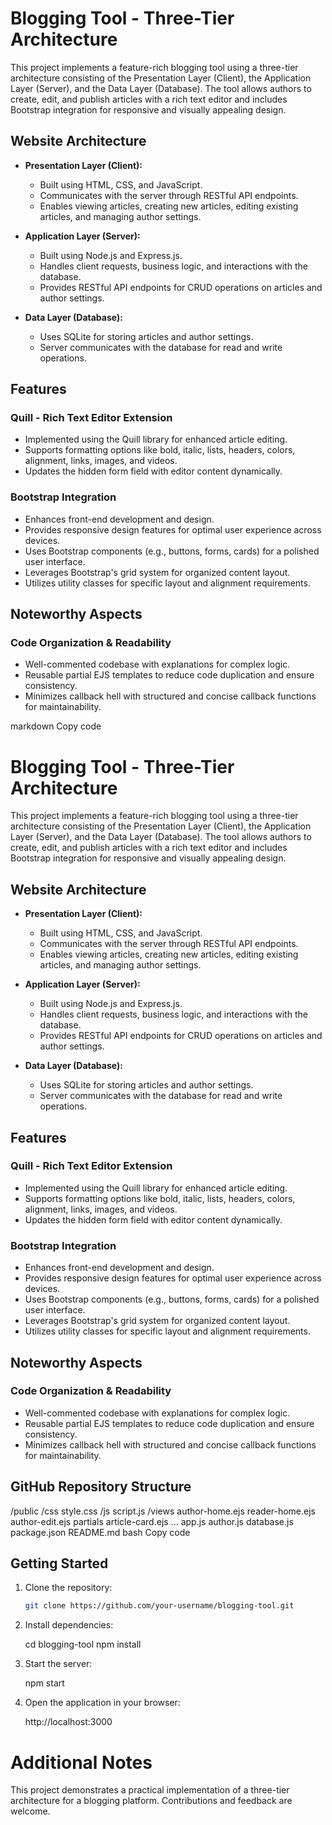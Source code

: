 # Blogging Tool - Three-Tier Architecture

This project implements a feature-rich blogging tool using a three-tier architecture consisting of the Presentation Layer (Client), the Application Layer (Server), and the Data Layer (Database). The tool allows authors to create, edit, and publish articles with a rich text editor and includes Bootstrap integration for responsive and visually appealing design.

## Website Architecture

- **Presentation Layer (Client):**
  - Built using HTML, CSS, and JavaScript.
  - Communicates with the server through RESTful API endpoints.
  - Enables viewing articles, creating new articles, editing existing articles, and managing author settings.

- **Application Layer (Server):**
  - Built using Node.js and Express.js.
  - Handles client requests, business logic, and interactions with the database.
  - Provides RESTful API endpoints for CRUD operations on articles and author settings.

- **Data Layer (Database):**
  - Uses SQLite for storing articles and author settings.
  - Server communicates with the database for read and write operations.

## Features

### Quill - Rich Text Editor Extension

- Implemented using the Quill library for enhanced article editing.
- Supports formatting options like bold, italic, lists, headers, colors, alignment, links, images, and videos.
- Updates the hidden form field with editor content dynamically.

### Bootstrap Integration

- Enhances front-end development and design.
- Provides responsive design features for optimal user experience across devices.
- Uses Bootstrap components (e.g., buttons, forms, cards) for a polished user interface.
- Leverages Bootstrap's grid system for organized content layout.
- Utilizes utility classes for specific layout and alignment requirements.

## Noteworthy Aspects

### Code Organization & Readability

- Well-commented codebase with explanations for complex logic.
- Reusable partial EJS templates to reduce code duplication and ensure consistency.
- Minimizes callback hell with structured and concise callback functions for maintainability.

markdown
Copy code
# Blogging Tool - Three-Tier Architecture

This project implements a feature-rich blogging tool using a three-tier architecture consisting of the Presentation Layer (Client), the Application Layer (Server), and the Data Layer (Database). The tool allows authors to create, edit, and publish articles with a rich text editor and includes Bootstrap integration for responsive and visually appealing design.

## Website Architecture

- **Presentation Layer (Client):**
  - Built using HTML, CSS, and JavaScript.
  - Communicates with the server through RESTful API endpoints.
  - Enables viewing articles, creating new articles, editing existing articles, and managing author settings.

- **Application Layer (Server):**
  - Built using Node.js and Express.js.
  - Handles client requests, business logic, and interactions with the database.
  - Provides RESTful API endpoints for CRUD operations on articles and author settings.

- **Data Layer (Database):**
  - Uses SQLite for storing articles and author settings.
  - Server communicates with the database for read and write operations.

## Features

### Quill - Rich Text Editor Extension

- Implemented using the Quill library for enhanced article editing.
- Supports formatting options like bold, italic, lists, headers, colors, alignment, links, images, and videos.
- Updates the hidden form field with editor content dynamically.

### Bootstrap Integration

- Enhances front-end development and design.
- Provides responsive design features for optimal user experience across devices.
- Uses Bootstrap components (e.g., buttons, forms, cards) for a polished user interface.
- Leverages Bootstrap's grid system for organized content layout.
- Utilizes utility classes for specific layout and alignment requirements.

## Noteworthy Aspects

### Code Organization & Readability

- Well-commented codebase with explanations for complex logic.
- Reusable partial EJS templates to reduce code duplication and ensure consistency.
- Minimizes callback hell with structured and concise callback functions for maintainability.

## GitHub Repository Structure

/public
/css
style.css
/js
script.js
/views
author-home.ejs
reader-home.ejs
author-edit.ejs
partials
article-card.ejs
...
app.js
author.js
database.js
package.json
README.md
bash
Copy code

## Getting Started

1. Clone the repository:

   ```bash
   git clone https://github.com/your-username/blogging-tool.git

2. Install dependencies:

    cd blogging-tool
    npm install
   
4. Start the server:

    npm start

5. Open the application in your browser:

    http://localhost:3000

# Additional Notes
This project demonstrates a practical implementation of a three-tier architecture for a blogging platform.
Contributions and feedback are welcome.
